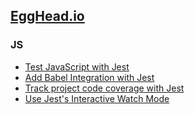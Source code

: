 ## [EggHead.io](https://egghead.io)

### JS
- [Test JavaScript with Jest](https://egghead.io/lessons/javascript-test-javascript-with-jest)
- [Add Babel Integration with Jest](https://egghead.io/lessons/javascript-add-babel-integration-with-jest)
- [Track project code coverage with Jest](https://egghead.io/lessons/javascript-track-project-code-coverage-with-jest)
- [Use Jest's Interactive Watch Mode](https://egghead.io/lessons/javascript-use-jest-s-interactive-watch-mode)
